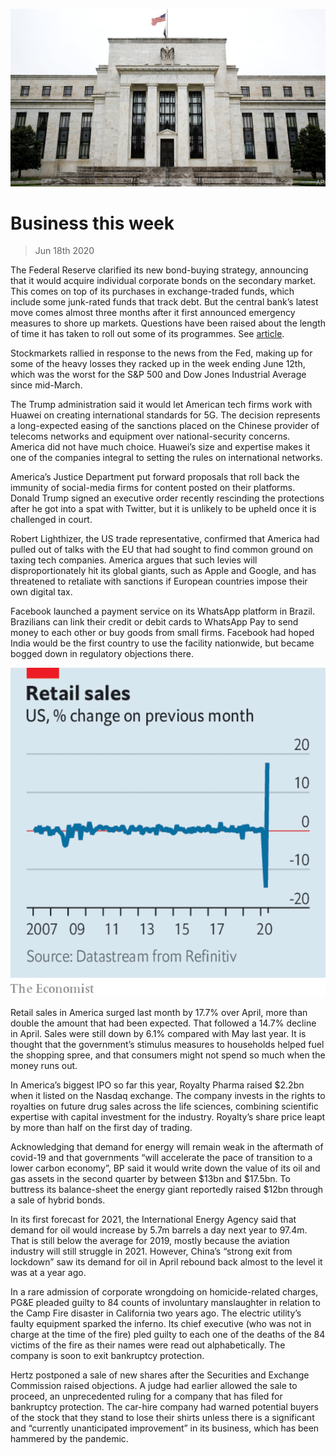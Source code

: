 ![](./images/20200620_WWP501.jpg)

# Business this week

> Jun 18th 2020

The Federal Reserve clarified its new bond-buying strategy, announcing that it would acquire individual corporate bonds on the secondary market. This comes on top of its purchases in exchange-traded funds, which include some junk-rated funds that track debt. But the central bank’s latest move comes almost three months after it first announced emergency measures to shore up markets. Questions have been raised about the length of time it has taken to roll out some of its programmes. See [article](https://www.economist.com//finance-and-economics/2020/06/18/the-fed-has-been-supporting-markets-now-it-must-find-ways-to-boost-growth).

Stockmarkets rallied in response to the news from the Fed, making up for some of the heavy losses they racked up in the week ending June 12th, which was the worst for the S&P 500 and Dow Jones Industrial Average since mid-March.

The Trump administration said it would let American tech firms work with Huawei on creating international standards for 5G. The decision represents a long-expected easing of the sanctions placed on the Chinese provider of telecoms networks and equipment over national-security concerns. America did not have much choice. Huawei’s size and expertise makes it one of the companies integral to setting the rules on international networks.

America’s Justice Department put forward proposals that roll back the immunity of social-media firms for content posted on their platforms. Donald Trump signed an executive order recently rescinding the protections after he got into a spat with Twitter, but it is unlikely to be upheld once it is challenged in court. 

Robert Lighthizer, the US trade representative, confirmed that America had pulled out of talks with the EU that had sought to find common ground on taxing tech companies. America argues that such levies will disproportionately hit its global giants, such as Apple and Google, and has threatened to retaliate with sanctions if European countries impose their own digital tax.

Facebook launched a payment service on its WhatsApp platform in Brazil. Brazilians can link their credit or debit cards to WhatsApp Pay to send money to each other or buy goods from small firms. Facebook had hoped India would be the first country to use the facility nationwide, but became bogged down in regulatory objections there.

![](./images/20200620_WWC131.png)

Retail sales in America surged last month by 17.7% over April, more than double the amount that had been expected. That followed a 14.7% decline in April. Sales were still down by 6.1% compared with May last year. It is thought that the government’s stimulus measures to households helped fuel the shopping spree, and that consumers might not spend so much when the money runs out.

In America’s biggest IPO so far this year, Royalty Pharma raised $2.2bn when it listed on the Nasdaq exchange. The company invests in the rights to royalties on future drug sales across the life sciences, combining scientific expertise with capital investment for the industry. Royalty’s share price leapt by more than half on the first day of trading.

Acknowledging that demand for energy will remain weak in the aftermath of covid-19 and that governments “will accelerate the pace of transition to a lower carbon economy”, BP said it would write down the value of its oil and gas assets in the second quarter by between $13bn and $17.5bn. To buttress its balance-sheet the energy giant reportedly raised $12bn through a sale of hybrid bonds.

In its first forecast for 2021, the International Energy Agency said that demand for oil would increase by 5.7m barrels a day next year to 97.4m. That is still below the average for 2019, mostly because the aviation industry will still struggle in 2021. However, China’s “strong exit from lockdown” saw its demand for oil in April rebound back almost to the level it was at a year ago.

In a rare admission of corporate wrongdoing on homicide-related charges, PG&E pleaded guilty to 84 counts of involuntary manslaughter in relation to the Camp Fire disaster in California two years ago. The electric utility’s faulty equipment sparked the inferno. Its chief executive (who was not in charge at the time of the fire) pled guilty to each one of the deaths of the 84 victims of the fire as their names were read out alphabetically. The company is soon to exit bankruptcy protection.

Hertz postponed a sale of new shares after the Securities and Exchange Commission raised objections. A judge had earlier allowed the sale to proceed, an unprecedented ruling for a company that has filed for bankruptcy protection. The car-hire company had warned potential buyers of the stock that they stand to lose their shirts unless there is a significant and “currently unanticipated improvement” in its business, which has been hammered by the pandemic.